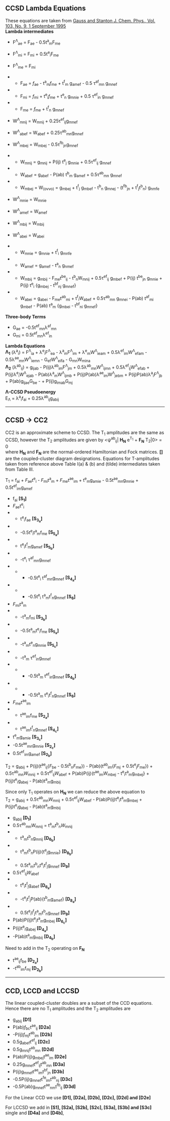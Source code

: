 ## CCSD Lambda Equations
These equations are taken from [Gauss and Stanton J. Chem. Phys., Vol. 103, No. 9, 1 September 1995](http://www2.chemia.uj.edu.pl/~migda/Literatura/pdf/JCP03561.pdf)\
**Lambda intermediates**
+ F<sup>&Lambda;</sup><sub>ae</sub> = F<sub>ae</sub> - 0.5t<sup>a</sup><sub>m</sub>F<sub>me</sub>
+ F<sup>&Lambda;</sup><sub>mi</sub> = F<sub>mi</sub> + 0.5t<sup>e</sup><sub>i</sub>F<sub>me</sub>
+ F<sup>&Lambda;</sup><sub>me</sub> = F<sub>mi</sub>

+ + F<sub>ae</sub> = *f*<sub>ae</sub> - t<sup>a</sup><sub>m</sub>*f*<sub>me</sub> + t<sup>f</sup><sub>m</sub> g<sub>amef</sub> - 0.5 &tau;<sup>af</sup><sub>mn</sub> g<sub>mnef</sub> 
+ + F<sub>mi</sub> = *f*<sub>mi</sub> + t<sup>e</sup><sub>i</sub>*f*<sub>me</sub> + t<sup>e</sup><sub>n</sub> g<sub>mnie</sub> + 0.5 &tau;<sup>ef</sup><sub>in</sub> g<sub>mnef</sub> 
+ + F<sub>me</sub> = *f*<sub>me</sub> + t<sup>f</sup><sub>n</sub> g<sub>mnef</sub>

+ W<sup>&Lambda;</sup><sub>mnij</sub> = W<sub>mnij</sub> + 0.25&tau;<sup>ef</sup><sub>ij</sub>g<sub>mnef</sub>
+ W<sup>&Lambda;</sup><sub>abef</sub> = W<sub>abef</sub> + 0.25&tau;<sup>ab</sup><sub>mn</sub>g<sub>mnef</sub>
+ W<sup>&Lambda;</sup><sub>mbej</sub> = W<sub>mbej</sub> - 0.5&tau;<sup>fb</sup><sub>jn</sub>g<sub>mnef</sub>

+ + W<sub>mnij</sub> = g<sub>mnij</sub> + P(ij) t<sup>e</sup><sub>j</sub> g<sub>mnie</sub> + 0.5&tau;<sup>ef</sup><sub>ij</sub> g<sub>mnef</sub> 
+ + W<sub>abef</sub> = g<sub>abef</sub> - P(ab) t<sup>b</sup><sub>m</sub> g<sub>amef</sub> + 0.5&tau;<sup>ab</sup><sub>mn</sub> g<sub>mnef</sub> 
+ + W<sub>mbej</sub> = W<sub>(ovvo)</sub> = g<sub>mbej</sub> + t<sup>f</sup><sub>j</sub> g<sub>mbef</sub> - t<sup>b</sup><sub>n</sub> g<sub>mnej</sub> - (t<sup>fb</sup><sub>jn</sub> + t<sup>f</sup><sub>j</sub>t<sup>b</sup><sub>n</sub>) g<sub>nmfe</sub> 

+ W<sup>&Lambda;</sup><sub>mnie</sub> = W<sub>mnie</sub>
+ W<sup>&Lambda;</sup><sub>amef</sub> = W<sub>amef</sub>
+ W<sup>&Lambda;</sup><sub>mbij</sub> = W<sub>mbij</sub>
+ W<sup>&Lambda;</sup><sub>abei</sub> = W<sub>abei</sub>

+ + W<sub>mnie</sub> = g<sub>mnie</sub> + t<sup>f</sup><sub>i</sub> g<sub>mnfe</sub> 
+ + W<sub>amef</sub> = g<sub>amef</sub> - t<sup>a</sup><sub>n</sub> g<sub>nmef</sub>
+ + W<sub>mbij</sub> = g<sub>mbij</sub> - F<sub>me</sub>t<sup>be</sup><sub>ij</sub> - t<sup>b</sup><sub>n</sub>W<sub>mnij</sub> + 0.5&tau;<sup>ef</sup><sub>ij</sub> g<sub>mbef</sub> + P(ij) t<sup>be</sup><sub>jn</sub> g<sub>mnie</sub> + P(ij) t<sup>e</sup><sub>i</sub> {g<sub>mbej</sub> - t<sup>bf</sup><sub>nj</sub> g<sub>mnef</sub>} 
+ + W<sub>abei</sub> = g<sub>abei</sub> - F<sub>me</sub>t<sup>ab</sup><sub>mi</sub> + t<sup>f</sup><sub>i</sub>W<sub>abef</sub> + 0.5&tau;<sup>ab</sup><sub>mn</sub> g<sub>mnei</sub> - P(ab) t<sup>af</sup><sub>mi</sub> g<sub>mbef</sub> - P(ab) t<sup>a</sup><sub>m</sub> {g<sub>mbei</sub> - t<sup>bf</sup><sub>ni</sub> g<sub>mnef</sub>} 

**Three-body Terms**
+ G<sub>ae</sub> = -0.5t<sup>ef</sup><sub>mn</sub>&lambda;<sup>af</sup><sub>mn</sub>
+ G<sub>mi</sub> = 0.5t<sup>ef</sup><sub>mn</sub>&lambda;<sup>ef</sup><sub>in</sub>

**Lambda Equations**\
**&Lambda;<sub>1</sub>** (&lambda;<sup>a</sup><sub>i</sub>) = F<sup>&Lambda;</sup><sub>ia</sub> + &lambda;<sup>e</sup><sub>i</sub>F<sup>&Lambda;</sup><sub>ea</sub> - &lambda;<sup>a</sup><sub>m</sub>F<sup>&Lambda;</sup><sub>im</sub> + &lambda;<sup>e</sup><sub>m</sub>W<sup>&Lambda;</sup><sub>ieam</sub> + 0.5&lambda;<sup>ef</sup><sub>im</sub>W<sup>&Lambda;</sup><sub>efam</sub> - 0.5&lambda;<sup>ae</sup><sub>mn</sub>W<sup>&Lambda;</sup><sub>iemn</sub> - G<sub>ef</sub>W<sup>&Lambda;</sup><sub>eifa</sub> - G<sub>mn</sub>W<sub>mina</sub>\
**&Lambda;<sub>2</sub>** (&lambda;<sup>ab</sup><sub>ij</sub>) = g<sub>ijab</sub>  - P(ij)&lambda;<sup>ab</sup><sub>im</sub>F<sup>&Lambda;</sup><sub>jm</sub> + 0.5&lambda;<sup>ab</sup><sub>mn</sub>W<sup>&Lambda;</sup><sub>ijmn</sub> + 0.5&lambda;<sup>ef</sup><sub>ij</sub>W<sup>&Lambda;</sup><sub>efab</sub> + P(ij)&lambda;<sup>e</sup><sub>i</sub>W<sup>&Lambda;</sup><sub>ejab</sub> - P(ab)&lambda;<sup>a</sup><sub>m</sub>W<sup>&Lambda;</sup><sub>ijmb</sub> + P(ij)P(ab)&lambda;<sup>ae</sup><sub>im</sub>W<sup>&Lambda;</sup><sub>jebm</sub> + P(ij)P(ab)&lambda;<sup>a</sup><sub>i</sub>F<sup>&Lambda;</sup><sub>jb</sub> + P(ab)g<sub>ijae</sub>G<sub>be</sub> - + P(ij)g<sub>imab</sub>G<sub>mj</sub> 

**&Lambda;-CCSD Pseudoenergy**\
E<sub>&Lambda;</sub> = &lambda;<sup>a</sup><sub>i</sub>f<sub>ai</sub> + 0.25&lambda;<sup>ab</sup><sub>ij</sub>g<sub>abij</sub>

- - -
## CCSD -> CC2
CC2 is an approximate scheme to CCSD. The T<sub>1</sub> amplitudes are the same as CCSD, however the T<sub>2</sub> amplitudes are given by <&psi;<sup>ab</sup><sub>ij</sub>| **H<sub>N</sub>** e<sup>T<sub>1</sub></sup> + **F<sub>N</sub>** T<sub>2</sub>|0> = 0\
where **H<sub>N</sub>** and **F<sub>N</sub>** are the normal-ordered Hamiltonian and Fock matrices. **\[]** are the coupled-cluster diagram designations. Equations for T-amplitudes taken from reference above Table I(a) & (b) and (tilde) intermediates taken from Table III.

T<sub>1</sub> = f<sub>ai</sub> + *F*<sub>ae</sub>t<sup>e</sup><sub>i</sub> - *F*<sub>mi</sub>t<sup>a</sup><sub>m</sub> + *F*<sub>me</sub>t<sup>ae</sup><sub>im</sub> +
t<sup>e</sup><sub>m</sub>g<sub>amie</sub> - 0.5t<sup>ae</sup><sub>mn</sub>g<sub>mnie</sub> + 0.5t<sup>ef</sup><sub>im</sub>g<sub>amef</sub>
+ f<sub>ai</sub> **\[S<sub>1</sub>]**
+ *F*<sub>ae</sub>t<sup>e</sup><sub>i</sub>
+ + t<sup>e</sup><sub>i</sub>f<sub>ae</sub> **\[S<sub>3<sub>a</sub></sub>]**
+ + -0.5t<sup>e</sup><sub>i</sub>t<sup>a</sup><sub>m</sub>f<sub>me</sub> **\[S<sub>5<sub>a</sub></sub>]**
+ + t<sup>e</sup><sub>i</sub>t<sup>f</sup><sub>m</sub>g<sub>amef</sub> **\[S<sub>5<sub>b</sub></sub>]**
+ + -t<sup>e</sup><sub>i</sub> &tau;<sup>af</sup><sub>mn</sub>g<sub>mnef</sub>
+ + + -0.5t<sup>e</sup><sub>i</sub> t<sup>af</sup><sub>mn</sub>g<sub>mnef</sub> **\[S<sub>4<sub>a</sub></sub>]**
+ + + -0.5t<sup>e</sup><sub>i</sub> t<sup>a</sup><sub>m</sub>t<sup>f</sup><sub>n</sub>g<sub>mnef</sub> **\[S<sub>6</sub>]**
+ *F*<sub>mi</sub>t<sup>a</sup><sub>m</sub>
+ + -t<sup>a</sup><sub>m</sub>f<sub>mi</sub> **\[S<sub>3<sub>b</sub></sub>]**
+ + -0.5t<sup>a</sup><sub>m</sub>t<sup>e</sup><sub>i</sub>f<sub>me</sub> **\[S<sub>5<sub>a</sub></sub>]**
+ + -t<sup>a</sup><sub>m</sub>t<sup>e</sup><sub>n</sub>g<sub>mnie</sub> **\[S<sub>5<sub>c</sub></sub>]**
+ + -t<sup>a</sup><sub>m</sub> &tau;<sup>ef</sup><sub>in</sub>g<sub>mnef</sub>
+ + + -0.5t<sup>a</sup><sub>m</sub> t<sup>ef</sup><sub>in</sub>g<sub>mnef</sub> **\[S<sub>4<sub>b</sub></sub>]**
+ + + -0.5t<sup>a</sup><sub>m</sub> t<sup>e</sup><sub>i</sub>t<sup>f</sup><sub>n</sub>g<sub>mnef</sub> **\[S<sub>6</sub>]**
+ *F*<sub>me</sub>t<sup>ae</sup><sub>im</sub>
+ + t<sup>ae</sup><sub>im</sub>f<sub>me</sub> **\[S<sub>2<sub>a</sub></sub>]**
+ + t<sup>ae</sup><sub>im</sub>t<sup>f</sup><sub>n</sub>g<sub>mnef</sub> **\[S<sub>4<sub>c</sub></sub>]**
+ t<sup>e</sup><sub>m</sub>g<sub>amie</sub> **\[S<sub>3<sub>c</sub></sub>]**
+ -0.5t<sup>ae</sup><sub>mn</sub>g<sub>mnie</sub> **\[S<sub>2<sub>c</sub></sub>]**
+ 0.5t<sup>ef</sup><sub>im</sub>g<sub>amef</sub> **\[S<sub>2<sub>b</sub></sub>]**

T<sub>2</sub> = g<sub>abij</sub> + P(ij)(t<sup>ae</sup><sub>ij</sub>{*F*<sub>be</sub> - 0.5t<sup>b</sup><sub>n</sub>*F*<sub>me</sub>}) - P(ab)(t<sup>ab</sup><sub>im</sub>{*F*<sub>mj</sub> + 0.5t<sup>e</sup><sub>j</sub>*F*<sub>me</sub>}) + 0.5&tau;<sup>ab</sup><sub>mn</sub>*W*<sub>mnij</sub> + 0.5&tau;<sup>ef</sup><sub>ij</sub>*W*<sub>abef</sub> + P(ab)P(ij){t<sup>ae</sup><sub>im</sub>*W*<sub>mbej</sub> - t<sup>e</sup><sub>i</sub>t<sup>a</sup><sub>m</sub>g<sub>mbej</sub>} + P(ij)t<sup>e</sup><sub>i</sub>g<sub>abej</sub> - P(ab)t<sup>a</sup><sub>m</sub>g<sub>mbij</sub>

Since only T<sub>1</sub> operates on **H<sub>N</sub>** we can reduce the above equation to\
T<sub>2</sub> = g<sub>abij</sub> + 0.5&tau;<sup>ab</sup><sub>mn</sub>*W*<sub>mnij</sub> + 0.5&tau;<sup>ef</sup><sub>ij</sub>*W*<sub>abef</sub> - P(ab)P(ij)t<sup>e</sup><sub>i</sub>t<sup>a</sup><sub>m</sub>g<sub>mbej</sub> + P(ij)t<sup>e</sup><sub>i</sub>g<sub>abej</sub> - P(ab)t<sup>a</sup><sub>m</sub>g<sub>mbij</sub>
+ g<sub>abij</sub> **\[D<sub>1</sub>]**
+ 0.5&tau;<sup>ab</sup><sub>mn</sub>*W*<sub>mnij</sub> = t<sup>a</sup><sub>m</sub>t<sup>b</sup><sub>n</sub>*W*<sub>mnij</sub> 
+ + t<sup>a</sup><sub>m</sub>t<sup>b</sup><sub>n</sub>g<sub>mnij</sub> **\[D<sub>6<sub>b</sub></sub>]**
+ + t<sup>a</sup><sub>m</sub>t<sup>b</sup><sub>n</sub>P(ij){t<sup>e</sup><sub>j</sub>g<sub>mnie</sub>} **\[D<sub>8<sub>b</sub></sub>]**
+ + 0.5t<sup>a</sup><sub>m</sub>t<sup>b</sup><sub>n</sub>t<sup>e</sup><sub>i</sub>t<sup>f</sup><sub>j</sub>g<sub>mnef</sub> **\[D<sub>9</sub>]**
+ 0.5&tau;<sup>ef</sup><sub>ij</sub>*W*<sub>abef</sub>
+ + t<sup>e</sup><sub>i</sub>t<sup>f</sup><sub>j</sub>g<sub>abef</sub> **\[D<sub>6<sub>a</sub></sub>]**
+ + -t<sup>e</sup><sub>i</sub>t<sup>f</sup><sub>j</sub>P(ab){t<sup>b</sup><sub>m</sub>g<sub>amef</sub>} **\[D<sub>8<sub>a</sub></sub>]**
+ + 0.5t<sup>e</sup><sub>i</sub>t<sup>f</sup><sub>j</sub>t<sup>a</sup><sub>m</sub>t<sup>b</sup><sub>n</sub>g<sub>mnef</sub> **\[D<sub>9</sub>]**
+ P(ab)P(ij)t<sup>e</sup><sub>i</sub>t<sup>a</sup><sub>m</sub>g<sub>mbej</sub> **\[D<sub>6<sub>c</sub></sub>]**
+ P(ij)t<sup>e</sup><sub>i</sub>g<sub>abej</sub> **\[D<sub>4<sub>a</sub></sub>]**
+ -P(ab)t<sup>a</sup><sub>m</sub>g<sub>mbij</sub> **\[D<sub>4<sub>b</sub></sub>]**

Need to add in the T<sub>2</sub> operating on **F<sub>N</sub>**
+ t<sup>ae</sup><sub>ij</sub>f<sub>be</sub> **\[D<sub>2<sub>a</sub></sub>]**
+ -t<sup>ab</sup><sub>im</sub>f<sub>mj</sub> **\[D<sub>2<sub>b</sub></sub>]**

- - -
## CCD, LCCD and LCCSD
The linear coupled-cluster doubles are a subset of the CCD equations. Hence there are no T<sub>1</sub> amplitudes and the T<sub>2</sub> amplitudes are
+ g<sub>abij</sub> **\[D1]**
+ P(ab)*f*<sub>bc</sub>t<sup>ae</sup><sub>ij</sub> **\[D2a]**
+ -P(ij)*f*<sub>mj</sub>t<sup>ab</sup><sub>im</sub> **\[D2b]**
+ 0.5g<sub>abef</sub>t<sup>ef</sup><sub>ij</sub> **\[D2c]**
+ 0.5g<sub>mnij</sub>t<sup>ab</sup><sub>mn</sub> **\[D2d]**
+ P(ab)P(ij)g<sub>mbej</sub>t<sup>ae</sup><sub>im</sub> **\[D2e]**
+ 0.25g<sub>mnef</sub>t<sup>ef</sup><sub>ij</sub>t<sup>ab</sup><sub>mn</sub>  **\[D3a]**
+ P(ij)g<sub>mnef</sub>t<sup>ae</sup><sub>im</sub>t<sup>bf</sup><sub>jn</sub> **\[D3b]**
+ -0.5P(ij)g<sub>mnef</sub>t<sup>fe</sup><sub>im</sub>t<sup>ab</sup><sub>nj</sub> **\[D3c]**
+ -0.5P(ab)g<sub>mnef</sub>t<sup>ae</sup><sub>nm</sub>t<sup>fb</sup><sub>ij</sub> **\[D3d]**

For the Linear CCD we use **\[D1], \[D2a], \[D2b], \[D2c], \[D2d] and \[D2e]**

For LCCSD we add in **\[S1], \[S2a], \[S2b], \[S2c], \[S3a], \[S3b] and \[S3c]** single and **\[D4a]** and **\[D4b]**,
